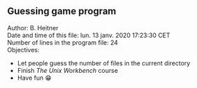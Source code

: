 ## Guessing game program  
Author: B. Heitner  
Date and time of this file: lun. 13 janv. 2020 17:23:30 CET  
Number of lines in the program file: 24  
Objectives:  
- Let people guess the number of files in the current directory
- Finish *The Unix Workbench* course
- Have fun :grin:
